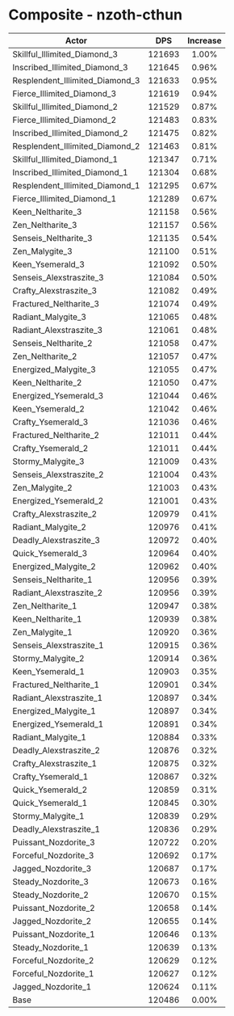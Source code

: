 # Composite - nzoth-cthun
| Actor | DPS | Increase |
|---|:---:|:---:|
|Skillful_Illimited_Diamond_3|121693|1.00%|
|Inscribed_Illimited_Diamond_3|121645|0.96%|
|Resplendent_Illimited_Diamond_3|121633|0.95%|
|Fierce_Illimited_Diamond_3|121619|0.94%|
|Skillful_Illimited_Diamond_2|121529|0.87%|
|Fierce_Illimited_Diamond_2|121483|0.83%|
|Inscribed_Illimited_Diamond_2|121475|0.82%|
|Resplendent_Illimited_Diamond_2|121463|0.81%|
|Skillful_Illimited_Diamond_1|121347|0.71%|
|Inscribed_Illimited_Diamond_1|121304|0.68%|
|Resplendent_Illimited_Diamond_1|121295|0.67%|
|Fierce_Illimited_Diamond_1|121289|0.67%|
|Keen_Neltharite_3|121158|0.56%|
|Zen_Neltharite_3|121157|0.56%|
|Senseis_Neltharite_3|121135|0.54%|
|Zen_Malygite_3|121100|0.51%|
|Keen_Ysemerald_3|121092|0.50%|
|Senseis_Alexstraszite_3|121084|0.50%|
|Crafty_Alexstraszite_3|121082|0.49%|
|Fractured_Neltharite_3|121074|0.49%|
|Radiant_Malygite_3|121065|0.48%|
|Radiant_Alexstraszite_3|121061|0.48%|
|Senseis_Neltharite_2|121058|0.47%|
|Zen_Neltharite_2|121057|0.47%|
|Energized_Malygite_3|121055|0.47%|
|Keen_Neltharite_2|121050|0.47%|
|Energized_Ysemerald_3|121044|0.46%|
|Keen_Ysemerald_2|121042|0.46%|
|Crafty_Ysemerald_3|121036|0.46%|
|Fractured_Neltharite_2|121011|0.44%|
|Crafty_Ysemerald_2|121011|0.44%|
|Stormy_Malygite_3|121009|0.43%|
|Senseis_Alexstraszite_2|121004|0.43%|
|Zen_Malygite_2|121003|0.43%|
|Energized_Ysemerald_2|121001|0.43%|
|Crafty_Alexstraszite_2|120979|0.41%|
|Radiant_Malygite_2|120976|0.41%|
|Deadly_Alexstraszite_3|120972|0.40%|
|Quick_Ysemerald_3|120964|0.40%|
|Energized_Malygite_2|120962|0.40%|
|Senseis_Neltharite_1|120956|0.39%|
|Radiant_Alexstraszite_2|120956|0.39%|
|Zen_Neltharite_1|120947|0.38%|
|Keen_Neltharite_1|120939|0.38%|
|Zen_Malygite_1|120920|0.36%|
|Senseis_Alexstraszite_1|120915|0.36%|
|Stormy_Malygite_2|120914|0.36%|
|Keen_Ysemerald_1|120903|0.35%|
|Fractured_Neltharite_1|120901|0.34%|
|Radiant_Alexstraszite_1|120897|0.34%|
|Energized_Malygite_1|120897|0.34%|
|Energized_Ysemerald_1|120891|0.34%|
|Radiant_Malygite_1|120884|0.33%|
|Deadly_Alexstraszite_2|120876|0.32%|
|Crafty_Alexstraszite_1|120875|0.32%|
|Crafty_Ysemerald_1|120867|0.32%|
|Quick_Ysemerald_2|120859|0.31%|
|Quick_Ysemerald_1|120845|0.30%|
|Stormy_Malygite_1|120839|0.29%|
|Deadly_Alexstraszite_1|120836|0.29%|
|Puissant_Nozdorite_3|120722|0.20%|
|Forceful_Nozdorite_3|120692|0.17%|
|Jagged_Nozdorite_3|120687|0.17%|
|Steady_Nozdorite_3|120673|0.16%|
|Steady_Nozdorite_2|120670|0.15%|
|Puissant_Nozdorite_2|120658|0.14%|
|Jagged_Nozdorite_2|120655|0.14%|
|Puissant_Nozdorite_1|120646|0.13%|
|Steady_Nozdorite_1|120639|0.13%|
|Forceful_Nozdorite_2|120629|0.12%|
|Forceful_Nozdorite_1|120627|0.12%|
|Jagged_Nozdorite_1|120624|0.11%|
|Base|120486|0.00%|
